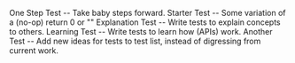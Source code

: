 
One Step Test --
	Take baby steps forward.
Starter Test --
	Some variation of a (no-op) return 0 or ""
Explanation Test --
	Write tests to explain concepts to others.
Learning Test --
	Write tests to learn how (APIs) work.
Another Test --
	Add new ideas for tests to test list, instead of digressing from current work.

